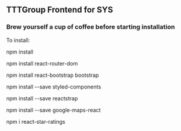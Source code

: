 ## TTTGroup Frontend for SYS

### Brew yourself a cup of coffee before starting installation

To install:

npm install

npm install react-router-dom

npm install react-bootstrap bootstrap

npm install --save styled-components

npm install --save reactstrap

npm install --save google-maps-react

npm i react-star-ratings
